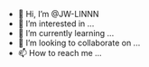 - 👋 Hi, I’m @JW-LINNN
- 👀 I’m interested in ...
- 🌱 I’m currently learning ...
- 💞️ I’m looking to collaborate on ...
- 📫 How to reach me ...

<!---
JW-LINNN/JW-LINNN is a ✨ special ✨ repository because its `README.md` (this file) appears on your GitHub profile.
You can click the Preview link to take a look at your changes.
--->
